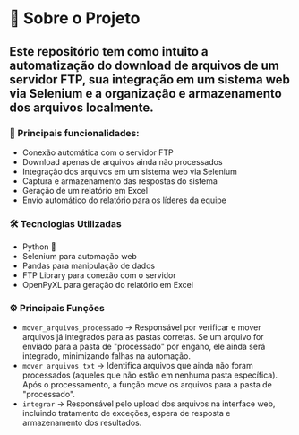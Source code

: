 # 📜 Sobre o Projeto  
## **Este repositório tem como intuito a automatização do download de arquivos de um servidor FTP, sua integração em um sistema web via Selenium e a organização e armazenamento dos arquivos localmente.**

### **🚀 Principais funcionalidades:**  
- Conexão automática com o servidor FTP  
- Download apenas de arquivos ainda não processados  
- Integração dos arquivos em um sistema web via Selenium  
- Captura e armazenamento das respostas do sistema  
- Geração de um relatório em Excel  
- Envio automático do relatório para os líderes da equipe  
  
  
### **🛠️ Tecnologias Utilizadas**
- Python 🐍
- Selenium para automação web
- Pandas para manipulação de dados
- FTP Library para conexão com o servidor
- OpenPyXL para geração do relatório em Excel

 ### **⚙️ Principais Funções**
- `mover_arquivos_processado` → Responsável por verificar e mover arquivos já integrados para as pastas corretas. Se um arquivo for enviado para a pasta de "processado" por engano, ele ainda será integrado, minimizando falhas na automação.
- `mover_arquivos_txt` → Identifica arquivos que ainda não foram processados (aqueles que não estão em nenhuma pasta específica). Após o processamento, a função move os arquivos para a pasta de "processado".
- `integrar` → Responsável pelo upload dos arquivos na interface web, incluindo tratamento de exceções, espera de resposta e armazenamento dos resultados.
